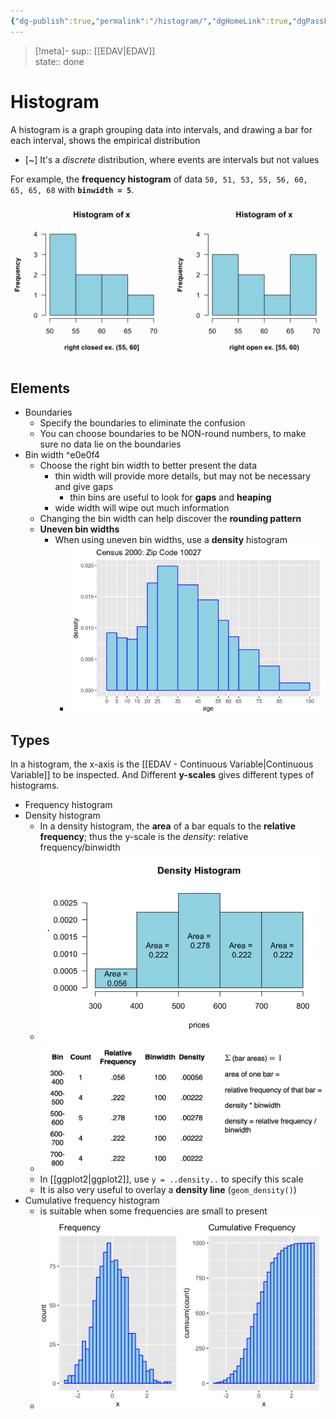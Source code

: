 ```yaml
---
{"dg-publish":true,"permalink":"/histogram/","dgHomeLink":true,"dgPassFrontmatter":false,"dgShowBacklinks":true,"dgShowLocalGraph":true,"dgShowInlineTitle":true}
---
```


> [!meta]-
sup:: [[EDAV|EDAV]]  
state:: done  

# Histogram

A histogram is a graph grouping data into intervals, and drawing a bar for each interval, shows the empirical distribution

- [~] It's a *discrete* distribution, where events are intervals but not values

For example, the **frequency histogram** of data `50, 51, 53, 55, 56, 60, 65, 65, 68` with **`binwidth = 5`**.

![](https://raw.githubusercontent.com/zcysxy/Figurebed/master/img/20220908164904.png)

## Elements

- Boundaries
    - Specify the boundaries to eliminate the confusion
    - You can choose boundaries to be NON-round numbers, to make sure no data lie on the boundaries
- Bin width ^e0e0f4
    - Choose the right bin width to better present the data
        - thin width will provide more details, but may not be necessary and give gaps
            - thin bins are useful to look for **gaps** and **heaping**
        - wide width will wipe out much information
    - Changing the bin width can help discover the **rounding pattern**
    - **Uneven bin widths**
        - When using uneven bin widths, use a **density** histogram
            - ![](https://raw.githubusercontent.com/zcysxy/Figurebed/master/img/20220926010135.png)

## Types

In a histogram, the x-axis is the [[EDAV - Continuous Variable|Continuous Variable]] to be inspected. And Different **y-scales** gives different types of histograms.

- Frequency histogram
- Density histogram
    - In a density histogram, the **area** of a bar equals to the **relative frequency**; thus the y-scale is the *density*: $\text{relative frequency} / \text{binwidth}$
    - ![](https://raw.githubusercontent.com/zcysxy/Figurebed/master/img/20220908165957.png)
    - ![](https://raw.githubusercontent.com/zcysxy/Figurebed/master/img/20220908170007.png)
    - In [[ggplot2|ggplot2]], use `y = ..density..` to specify this scale
    - It is also very useful to overlay a **density line** (`geom_density()`)
- Cumulative frequency histogram
    - is suitable when some frequencies are small to present
    - ![](https://raw.githubusercontent.com/zcysxy/Figurebed/master/img/20220908170058.png)
